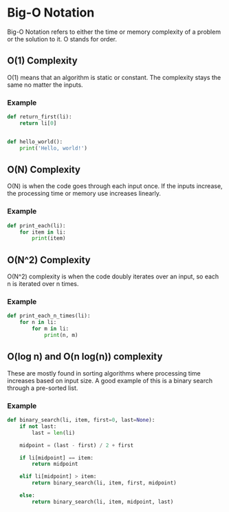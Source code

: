 # Big-O Notation
Big-O Notation refers to either the time or memory complexity of a problem or the solution to it. O stands for order.

## O(1) Complexity
O(1) means that an algorithm is static or constant. The complexity stays the same no matter the inputs.

### Example
```python
def return_first(li):
	return li[0]


def hello_world():
	print('Hello, world!')
```

## O(N) Complexity
O(N) is when the code goes through each input once. If the inputs increase, the processing time or memory use increases linearly.

### Example
```python
def print_each(li):
	for item in li:
		print(item)
```

## O(N^2) Complexity
O(N^2) complexity is when the code doubly iterates over an input, so each n is iterated over n times.

### Example
```python
def print_each_n_times(li):
	for n in li:
		for m in li:
			print(n, m)
```

## O(log n) and O(n log(n)) complexity
These are mostly found in sorting algorithms where processing time increases based on input size. A good example of this is a binary search through a pre-sorted list.

### Example
```python
def binary_search(li, item, first=0, last=None):
	if not last:
		last = len(li)

	midpoint = (last - first) / 2 + first

	if li[midpoint] == item:
		return midpoint

	elif li[midpoint] > item:
		return binary_search(li, item, first, midpoint)

	else:
		return binary_search(li, item, midpoint, last)
```